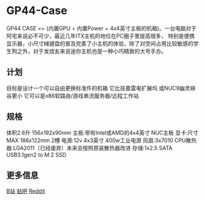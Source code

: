 # GP44-Case
GP44 CASE == (内置GPU + 内置Power + 4x4英寸主板的机箱)。一台电脑对于阿宅来说必不可少，最近几年ITX主机的地位在PC圈子里提高很多， 特别是便携显示器，小尺寸械键盘的普及完善了小主机的体验，除了对空间占用比较敏感的学生狗之外，对于发烧友来说迷你主机也是一种小巧精致的大号手办。 


## 计划
目标是设计一个可以自由更换标准件的机箱
它比技嘉雷电扩展坞 或NUC9幽灵峡谷更小
它可以是x86软路由/游戏串流服务器/远程工作站


## 规格
体积2.6升 156x192x90mm
主板:带有Intel或AMD的4x4英寸 NUC主板
显卡:尺寸MAX 186x122mm 2槽
电源:12v 4x3英寸 400w工业电源
风扇:3x7010
CPU散热器:LGA2011（已经废弃）未来会按照原装散热器改进
存储:1x2.5 SATA USB3.1gen2 to M.2 SSD

## 更多信息
[B站](https://www.bilibili.com/video/BV1M54y1r7a9)
[贴吧](https://tieba.baidu.com/p/6889419268?red_tag=2137515648)
[Reddit](https://www.reddit.com/r/intelnuc/comments/je420p/nuc_gpu_power_my_case/)
